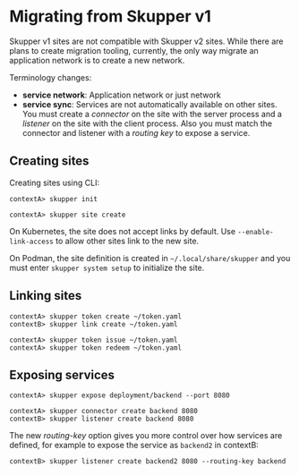 # Migrating from Skupper v1

Skupper v1 sites are not compatible with Skupper v2 sites.
While there are plans to create migration tooling, currently, the only way migrate an application network is to create a new network.

Terminology changes:

* **service network**: Application network or just network
* **service sync**: Services are not automatically available on other sites. You must create a *connector* on the site with the server process and a *listener* on the site with the client process. Also you must match the connector and listener with a *routing key* to expose a service.


## Creating sites

Creating sites using CLI:

```v1
contextA> skupper init
```

```v2
contextA> skupper site create
```

On Kubernetes, the site does not accept links by default.
Use `--enable-link-access` to allow other sites link to the new site.

On Podman, the site definition is created in `~/.local/share/skupper` and you must enter `skupper system setup` to initialize the site.

## Linking sites

```v1
contextA> skupper token create ~/token.yaml
contextB> skupper link create ~/token.yaml
```

```v2
contextA> skupper token issue ~/token.yaml
contextA> skupper token redeem ~/token.yaml
```

## Exposing services

```v1
contextA> skupper expose deployment/backend --port 8080
```

```v2
contextA> skupper connector create backend 8080
contextB> skupper listener create backend 8080
```

The new *routing-key* option gives you more control over how services are defined, for example to expose the service as `backend2` in contextB:

```v2
contextB> skupper listener create backend2 8080 --routing-key backend
```
